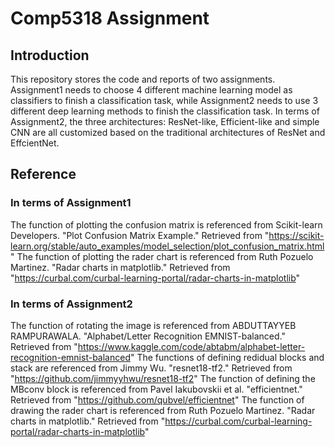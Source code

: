 # Comp5318 Assignment
## Introduction
This repository stores the code and reports of two assignments. Assignment1 needs to choose 4 different machine learning model as classifiers to finish a classification task, while Assignment2 needs to use 3 different deep learning methods 
to finish the classification task. In terms of Assignment2, the three architectures: ResNet-like, Efficient-like and simple CNN are all customized based on the traditional architectures of ResNet and EffcientNet.
## Reference
### In terms of Assignment1
The function of plotting the confusion matrix is referenced from Scikit-learn Developers. "Plot Confusion Matrix Example."  Retrieved from "https://scikit-learn.org/stable/auto_examples/model_selection/plot_confusion_matrix.html"
The function of plotting the rader chart is referenced from Ruth Pozuelo Martinez. "Radar charts in matplotlib." Retrieved from "https://curbal.com/curbal-learning-portal/radar-charts-in-matplotlib"
### In terms of Assignment2
The function of rotating the image is referenced from ABDUTTAYYEB RAMPURAWALA. "Alphabet/Letter Recognition EMNIST-balanced." Retrieved from "https://www.kaggle.com/code/abtabm/alphabet-letter-recognition-emnist-balanced"
The functions of defining redidual blocks and stack are referenced from Jimmy Wu. "resnet18-tf2." Retrieved from "https://github.com/jimmyyhwu/resnet18-tf2"
The function of defining the MBconv block is referenced from Pavel Iakubovskii et al. "efficientnet." Retrieved from "https://github.com/qubvel/efficientnet"
The function of drawing the rader chart is referenced from Ruth Pozuelo Martinez. "Radar charts in matplotlib." Retrieved from "https://curbal.com/curbal-learning-portal/radar-charts-in-matplotlib"

